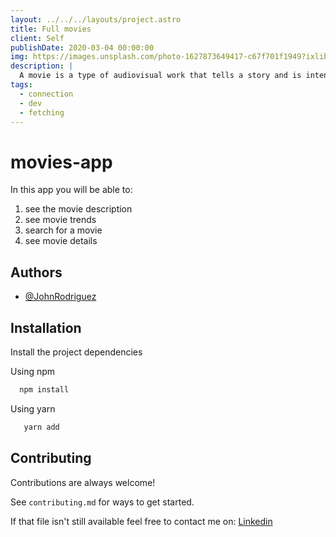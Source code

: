 ```yaml
---
layout: ../../../layouts/project.astro
title: Full movies
client: Self
publishDate: 2020-03-04 00:00:00
img: https://images.unsplash.com/photo-1627873649417-c67f701f1949?ixlib=rb-4.0.3&ixid=MnwxMjA3fDB8MHxwaG90by1wYWdlfHx8fGVufDB8fHx8&auto=format&fit=crop&w=1170&q=80
description: |
  A movie is a type of audiovisual work that tells a story and is intended to be shown on a screen. It can be of any length and made in various genres using different technologies.
tags:
  - connection
  - dev
  - fetching
---
```


# movies-app

In this app you will be able to:

1. see the movie description
2. see movie trends
3. search for a movie
4. see movie details 

## Authors

- [@JohnRodriguez](https://github.com/JohnRodriguezM)


## Installation

Install the project dependencies

Using npm
```bash
  npm install
```
Using yarn
```bash
   yarn add
```

## Contributing

Contributions are always welcome!

See `contributing.md` for ways to get started.

If that file isn't still available feel free to contact me on: [Linkedin](https://www.linkedin.com/in/johnjrm/)